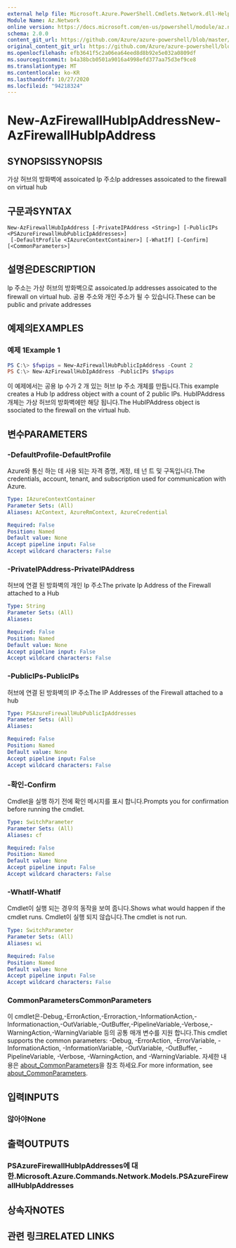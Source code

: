 ```yaml
---
external help file: Microsoft.Azure.PowerShell.Cmdlets.Network.dll-Help.xml
Module Name: Az.Network
online version: https://docs.microsoft.com/en-us/powershell/module/az.network/new-azfirewallhubipaddress
schema: 2.0.0
content_git_url: https://github.com/Azure/azure-powershell/blob/master/src/Network/Network/help/New-AzFirewallHubIpAddress.md
original_content_git_url: https://github.com/Azure/azure-powershell/blob/master/src/Network/Network/help/New-AzFirewallHubIpAddress.md
ms.openlocfilehash: efb3641f5c2a06ea64eed8d8b92e5e032a0809df
ms.sourcegitcommit: b4a38bcb0501a9016a4998efd377aa75d3ef9ce8
ms.translationtype: MT
ms.contentlocale: ko-KR
ms.lasthandoff: 10/27/2020
ms.locfileid: "94218324"
---
```

# <span data-ttu-id="ac431-101">New-AzFirewallHubIpAddress</span><span class="sxs-lookup"><span data-stu-id="ac431-101">New-AzFirewallHubIpAddress</span></span>

## <span data-ttu-id="ac431-102">SYNOPSIS</span><span class="sxs-lookup"><span data-stu-id="ac431-102">SYNOPSIS</span></span>
<span data-ttu-id="ac431-103">가상 허브의 방화벽에 assoicated Ip 주소</span><span class="sxs-lookup"><span data-stu-id="ac431-103">Ip addresses assoicated to the firewall on virtual hub</span></span>

## <span data-ttu-id="ac431-104">구문과</span><span class="sxs-lookup"><span data-stu-id="ac431-104">SYNTAX</span></span>

```
New-AzFirewallHubIpAddress [-PrivateIPAddress <String>] [-PublicIPs <PSAzureFirewallHubPublicIpAddresses>]
 [-DefaultProfile <IAzureContextContainer>] [-WhatIf] [-Confirm] [<CommonParameters>]
```

## <span data-ttu-id="ac431-105">설명은</span><span class="sxs-lookup"><span data-stu-id="ac431-105">DESCRIPTION</span></span>
<span data-ttu-id="ac431-106">Ip 주소는 가상 허브의 방화벽으로 assoicated.</span><span class="sxs-lookup"><span data-stu-id="ac431-106">Ip addresses assoicated to the firewall on virtual hub.</span></span> <span data-ttu-id="ac431-107">공용 주소와 개인 주소가 될 수 있습니다.</span><span class="sxs-lookup"><span data-stu-id="ac431-107">These can be public and private addresses</span></span>

## <span data-ttu-id="ac431-108">예제의</span><span class="sxs-lookup"><span data-stu-id="ac431-108">EXAMPLES</span></span>

### <span data-ttu-id="ac431-109">예제 1</span><span class="sxs-lookup"><span data-stu-id="ac431-109">Example 1</span></span>
```powershell
PS C:\> $fwpips = New-AzFirewallHubPublicIpAddress -Count 2
PS C:\> New-AzFirewallHubIpAddress -PublicIPs $fwpips
```

<span data-ttu-id="ac431-110">이 예제에서는 공용 Ip 수가 2 개 있는 허브 Ip 주소 개체를 만듭니다.</span><span class="sxs-lookup"><span data-stu-id="ac431-110">This example creates a Hub Ip address object with a count of 2 public IPs.</span></span> <span data-ttu-id="ac431-111">HubIPAddress 개체는 가상 허브의 방화벽에만 해당 됩니다.</span><span class="sxs-lookup"><span data-stu-id="ac431-111">The HubIPAddress object is ssociated to the firewall on the virtual hub.</span></span>

## <span data-ttu-id="ac431-112">변수</span><span class="sxs-lookup"><span data-stu-id="ac431-112">PARAMETERS</span></span>

### <span data-ttu-id="ac431-113">-DefaultProfile</span><span class="sxs-lookup"><span data-stu-id="ac431-113">-DefaultProfile</span></span>
<span data-ttu-id="ac431-114">Azure와 통신 하는 데 사용 되는 자격 증명, 계정, 테 넌 트 및 구독입니다.</span><span class="sxs-lookup"><span data-stu-id="ac431-114">The credentials, account, tenant, and subscription used for communication with Azure.</span></span>

```yaml
Type: IAzureContextContainer
Parameter Sets: (All)
Aliases: AzContext, AzureRmContext, AzureCredential

Required: False
Position: Named
Default value: None
Accept pipeline input: False
Accept wildcard characters: False
```

### <span data-ttu-id="ac431-115">-PrivateIPAddress</span><span class="sxs-lookup"><span data-stu-id="ac431-115">-PrivateIPAddress</span></span>
<span data-ttu-id="ac431-116">허브에 연결 된 방화벽의 개인 Ip 주소</span><span class="sxs-lookup"><span data-stu-id="ac431-116">The private Ip Address of the Firewall attached to a Hub</span></span>

```yaml
Type: String
Parameter Sets: (All)
Aliases:

Required: False
Position: Named
Default value: None
Accept pipeline input: False
Accept wildcard characters: False
```

### <span data-ttu-id="ac431-117">-PublicIPs</span><span class="sxs-lookup"><span data-stu-id="ac431-117">-PublicIPs</span></span>
<span data-ttu-id="ac431-118">허브에 연결 된 방화벽의 IP 주소</span><span class="sxs-lookup"><span data-stu-id="ac431-118">The IP Addresses of the Firewall attached to a hub</span></span>

```yaml
Type: PSAzureFirewallHubPublicIpAddresses
Parameter Sets: (All)
Aliases:

Required: False
Position: Named
Default value: None
Accept pipeline input: False
Accept wildcard characters: False
```

### <span data-ttu-id="ac431-119">-확인</span><span class="sxs-lookup"><span data-stu-id="ac431-119">-Confirm</span></span>
<span data-ttu-id="ac431-120">Cmdlet을 실행 하기 전에 확인 메시지를 표시 합니다.</span><span class="sxs-lookup"><span data-stu-id="ac431-120">Prompts you for confirmation before running the cmdlet.</span></span>

```yaml
Type: SwitchParameter
Parameter Sets: (All)
Aliases: cf

Required: False
Position: Named
Default value: None
Accept pipeline input: False
Accept wildcard characters: False
```

### <span data-ttu-id="ac431-121">-WhatIf</span><span class="sxs-lookup"><span data-stu-id="ac431-121">-WhatIf</span></span>
<span data-ttu-id="ac431-122">Cmdlet이 실행 되는 경우의 동작을 보여 줍니다.</span><span class="sxs-lookup"><span data-stu-id="ac431-122">Shows what would happen if the cmdlet runs.</span></span> <span data-ttu-id="ac431-123">Cmdlet이 실행 되지 않습니다.</span><span class="sxs-lookup"><span data-stu-id="ac431-123">The cmdlet is not run.</span></span>

```yaml
Type: SwitchParameter
Parameter Sets: (All)
Aliases: wi

Required: False
Position: Named
Default value: None
Accept pipeline input: False
Accept wildcard characters: False
```

### <span data-ttu-id="ac431-124">CommonParameters</span><span class="sxs-lookup"><span data-stu-id="ac431-124">CommonParameters</span></span>
<span data-ttu-id="ac431-125">이 cmdlet은-Debug,-ErrorAction,-Erroraction,-InformationAction,-Informationaction,-OutVariable,-OutBuffer,-PipelineVariable,-Verbose,-WarningAction,-WarningVariable 등의 공통 매개 변수를 지원 합니다.</span><span class="sxs-lookup"><span data-stu-id="ac431-125">This cmdlet supports the common parameters: -Debug, -ErrorAction, -ErrorVariable, -InformationAction, -InformationVariable, -OutVariable, -OutBuffer, -PipelineVariable, -Verbose, -WarningAction, and -WarningVariable.</span></span> <span data-ttu-id="ac431-126">자세한 내용은 [about_CommonParameters](http://go.microsoft.com/fwlink/?LinkID=113216)을 참조 하세요.</span><span class="sxs-lookup"><span data-stu-id="ac431-126">For more information, see [about_CommonParameters](http://go.microsoft.com/fwlink/?LinkID=113216).</span></span>

## <span data-ttu-id="ac431-127">입력</span><span class="sxs-lookup"><span data-stu-id="ac431-127">INPUTS</span></span>

### <span data-ttu-id="ac431-128">않아야</span><span class="sxs-lookup"><span data-stu-id="ac431-128">None</span></span>

## <span data-ttu-id="ac431-129">출력</span><span class="sxs-lookup"><span data-stu-id="ac431-129">OUTPUTS</span></span>

### <span data-ttu-id="ac431-130">PSAzureFirewallHubIpAddresses에 대 한.</span><span class="sxs-lookup"><span data-stu-id="ac431-130">Microsoft.Azure.Commands.Network.Models.PSAzureFirewallHubIpAddresses</span></span>

## <span data-ttu-id="ac431-131">상속자</span><span class="sxs-lookup"><span data-stu-id="ac431-131">NOTES</span></span>

## <span data-ttu-id="ac431-132">관련 링크</span><span class="sxs-lookup"><span data-stu-id="ac431-132">RELATED LINKS</span></span>
